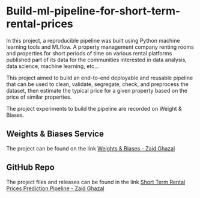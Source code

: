 # Build-ml-pipeline-for-short-term-rental-prices
In this project, a reproducible pipeline was built using Python machine learning tools and MLflow. A property management company renting rooms and properties for short periods of time on various rental platforms published part of its data for the communities interested in data analysis, data science, machine learning, etc...

This project aimed to build an end-to-end deployable and reusable pipeline that can be used to clean, validate, segregate, check, and preprocess the dataset, then estimate the typical price for a given property based on the price of similar properties.

The project experiments to build the pipeline are recorded on Weight & Biases. 


## Weights & Biases Service
The project can be found on the link [Weights & Biases - Zaid Ghazal](https://wandb.ai/zaidghazal/nyc_airbnb?workspace=user-zaidghazal) 


## GitHub Repo
The project files and releases can be found in the link [Short Term Rental Prices Prediction Pipeline - Zaid Ghazal](https://github.com/ZaidGhazal/build-ml-pipeline-for-short-term-rental-prices) 
